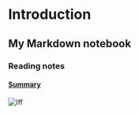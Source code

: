 # Introduction
## My Markdown notebook
### Reading notes
#### [Summary](SUMMARY.md)
![lff](https://i.loli.net/2018/11/15/5becfb332c484.png)